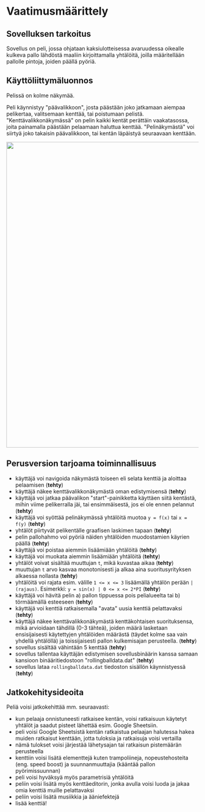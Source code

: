 # Vaatimusmäärittely

## Sovelluksen tarkoitus

Sovellus on peli, jossa ohjataan kaksiulotteisessa avaruudessa oikealle kulkeva pallo lähdöstä maaliin kirjoittamalla yhtälöitä, joilla määritellään pallolle pintoja, joiden päällä pyöriä. 

## Käyttöliittymäluonnos

Pelissä on kolme näkymää.

Peli käynnistyy "päävalikkoon", josta päästään joko jatkamaan aiempaa pelikertaa, valitsemaan kenttää, tai poistumaan pelistä.
"Kenttävalikkonäkymässä" on pelin kaikki kentät perättäin vaakatasossa, joita painamalla päästään pelaamaan haluttua kenttää.
"Pelinäkymästä" voi siirtyä joko takaisin päävalikkoon, tai kentän läpäistyä seuraavaan kenttään.

<img src="https://raw.githubusercontent.com/kbjakex/ot-harjoitystyo/main/dokumentaatio/kuvat/kayttoliittymadraft.jpg" width="800">

## Perusversion tarjoama toiminnallisuus

- käyttäjä voi navigoida näkymästä toiseen eli selata kenttiä ja aloittaa pelaamisen (**tehty**)
- käyttäjä näkee kenttävalikkonäkymästä oman edistymisensä (**tehty**)
- käyttäjä voi jatkaa päävalikon "start"-painikketta käyttäen siitä kentästä, mihin viime pelikerralla jäi, tai ensimmäisestä, jos ei ole ennen pelannut (**tehty**)
- käyttäjä voi syöttää pelinäkymässä yhtälöitä muotoa `y = f(x)` tai `x = f(y)` (**tehty**)
- yhtälöt piirtyvät pelikentälle graafisen laskimen tapaan (**tehty**)
- pelin pallohahmo voi pyöriä näiden yhtälöiden muodostamien käyrien päällä (**tehty**)
- käyttäjä voi poistaa aiemmin lisäämiään yhtälöitä (**tehty**)
- käyttäjä voi muokata aiemmin lisäämiään yhtälöitä (**tehty**)
- yhtälöt voivat sisältää muuttujan `t`, mikä kuvastaa aikaa (**tehty**)
- muuttujan `t` arvo kasvaa monotonisesti ja alkaa aina suoritusyrityksen alkaessa nollasta (**tehty**)
- yhtälöitä voi rajata esim. välille `1 <= x <= 3` lisäämällä yhtälön perään `| (rajaus)`. Esimerkki: `y = sin(x) | 0 <= x <= 2*PI` (**tehty**)
- käyttäjä voi hävitä pelin a) pallon tippuessa pois pelialueelta tai b) törmäämällä esteeseen (**tehty**)
- käyttäjä voi kenttiä ratkaisemalla "avata" uusia kenttiä pelattavaksi (**tehty**)
- käyttäjä näkee kenttävalikkonäkymästä kenttäkohtaisen suorituksensa, mikä arvioidaan tähdillä (0-3 tähteä), joiden määrä lasketaan ensisijaisesti käytettyjen yhtälöiden määrästä (täydet kolme saa vain yhdellä yhtälöllä) ja toissijaisesti pallon kulkemisajan perusteella. (**tehty**)
- sovellus sisältää vähintään 5 kenttää (**tehty**)
- sovellus tallentaa käyttäjän edistymisen sovellusbinäärin kanssa samaan kansioon binääritiedostoon "rollingballdata.dat" (**tehty**)
- sovellus lataa `rollingballdata.dat` tiedoston sisällön käynnistyessä (**tehty**)

## Jatkokehitysideoita

Peliä voisi jatkokehittää mm. seuraavasti:

- kun pelaaja onnistuneesti ratkaisee kentän, voisi ratkaisuun käytetyt yhtälöt ja saadut pisteet lähettää esim. Google Sheetsiin.
- peli voisi Google Sheetsistä kentän ratkaistua pelaajan halutessa hakea muiden ratkaisut kenttään, jotta tuloksia ja ratkaisuja voisi vertailla
- nämä tulokset voisi järjestää lähetysajan tai ratkaisun pistemäärän perusteella
- kenttiin voisi lisätä elementtejä kuten trampoliineja, nopeustehosteita (eng. speed boost) ja suunnanmuuttajia (kääntää pallon pyörimissuunnan)
- peli voisi hyväksyä myös parametrisiä yhtälöitä
- peliin voisi lisätä myös kenttäeditorin, jonka avulla voisi luoda ja jakaa omia kenttiä muille pelattavaksi
- peliin voisi lisätä musiikkia ja ääniefektejä
- lisää kenttiä!
